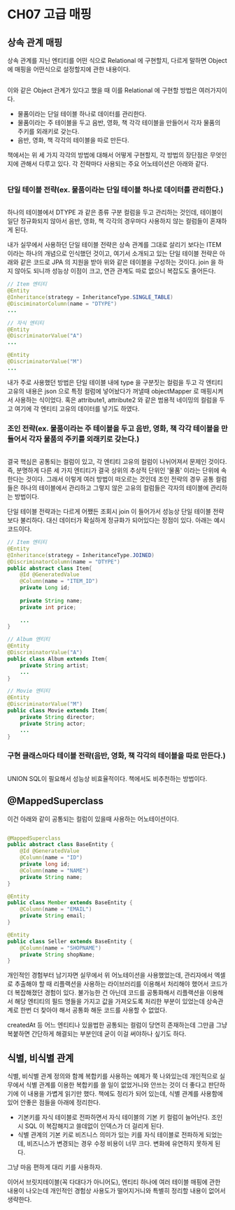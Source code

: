 # CH07 고급 매핑

## 상속 관계 매핑

상속 관계를 지닌 엔티티를 어떤 식으로 Relational 에 구현할지, 다르게 말하면 Object에 매핑을 어떤식으로 설정할지에 관한 내용이다.

<figure><img src="../../.gitbook/assets/image (24) (1) (1) (1).png" alt=""><figcaption></figcaption></figure>

이와 같은 Object 관계가 있다고 했을 때 이를 Relational 에 구현할 방법은 여러가지이다.

* 물품이라는 단일 테이블 하나로 데이터를 관리한다.
* 물품이라는 주 테이블을 두고 음반, 영화, 책 각각 테이블을 만들어서 각자 물품의 주키를 외래키로 갖는다.
* 음반, 영화, 책 각각의 테이블을 따로 만든다.

책에서는 위 세 가지 각각의 방법에 대해서 어떻게 구현할지, 각 방법의 장단점은 무엇인지에 관해서 다루고 있다. 각 전략마다 사용되는 주요 어노테이션은 아래와 같다.

<figure><img src="../../.gitbook/assets/image (1) (1).png" alt=""><figcaption></figcaption></figure>

### 단일 테이블 전략(ex. 물품이라는 단일 테이블 하나로 데이터를 관리한다.)

<figure><img src="../../.gitbook/assets/image (10) (1) (3).png" alt=""><figcaption></figcaption></figure>

하나의 테이블에서 DTYPE 과 같은 종류 구분 컬럼을 두고 관리하는 것인데, 테이블이 일단 정규화되지 않아서 음반, 영화, 책 각각의 경우마다 사용하지 않는 컬럼들이 혼재하게 된다.

내가 실무에서 사용하던 단일 테이블 전략은 상속 관계를 그대로 살리기 보다는 ITEM 이라는 하나의 개념으로 인식했던 것이고, 여기서 소개되고 있는 단일 테이블 전략은 아래와 같은 코드로 JPA 의 지원을 받아 위와 같은 테이블을 구성하는 것이다. join 을 하지 않아도 되니까 성능상 이점이 크고, 연관 관계도 따로 없으니 복잡도도 줄어든다.

```java
// Item 엔티티
@Entity
@Inheritance(strategy = InheritanceType.SINGLE_TABLE)
@DisciminatorColumn(name = "DTYPE")
...

// 자식 엔티티
@Entity
@DiscriminatorValue("A")
...

@Entity
@DiscriminatorValue("M")
...
```

내가 주로 사용했던 방법은 단일 테이블 내에 type 을 구분짓는 컬럼을 두고 각 엔티티 고유의 내용은 json 으로 특정 컬럼에 넣어놨다가 꺼낼때 objectMapper 로 매핑시켜서 사용하는 식이었다. 혹은 attribute1, attribute2 와 같은 범용적 네이밍의 컬럼을 두고 여기에 각 엔티티 고유의 데이터를 넣기도 하였다.

### 조인 전략(ex. 물품이라는 주 테이블을 두고 음반, 영화, 책 각각 테이블을 만들어서 각자 물품의 주키를 외래키로 갖는다.)

<figure><img src="../../.gitbook/assets/image (23) (1).png" alt=""><figcaption></figcaption></figure>

결국 핵심은 공통되는 컬럼이 있고, 각 엔티티 고유의 컬럼이 나뉘어져서 문제인 것이다. 즉, 분명하게 다른 세 가지 엔티티가 결국 상위의 추상적 단위인 '물품' 이라는 단위에 속한다는 것이다. 그래서 이렇게 여러 방법이 떠오르는 것인데 조인 전략의 경우 공통 컬럼들은 하나의 테이블에서 관리하고 그렇지 않은 고유의 컬럼들은 각자의 테이블에 관리하는 방법이다.

단일 테이블 전략과는 다르게 어쨌든 조회시 join 이 들어가서 성능상 단일 테이블 전략보다 불리하다. 대신 데이터가 확실하게 정규화가 되어있다는 장점이 있다. 아래는 예시 코드이다.

```java
// Item 엔티티
@Entity
@Inheritance(strategy = InheritanceType.JOINED)
@DiscriminatorColumn(name = "DTYPE")
public abstract class Item{
	@Id @GeneratedValue
	@Column(name = "ITEM_ID")
	private Long id;
	
	private String name;
	private int price;
	
	...
}

// Album 엔티티
@Entity
@DiscriminatorValue("A")
public class Album extends Item{
	private String artist;
	...
}

// Movie 엔티티
@Entity
@DiscriminatorValue("M")
public class Movie extends Item{
	private String director;
	private String actor;
	...
}
```

### 구현 클래스마다 테이블 전략(음반, 영화, 책 각각의 테이블을 따로 만든다.)

<figure><img src="../../.gitbook/assets/image (17) (1) (3).png" alt=""><figcaption></figcaption></figure>

UNION SQL이 필요해서 성능상 비효율적이다. 책에서도 비추천하는 방법이다.



## @MappedSuperclass

이건 아래와 같이 공통되는 컬럼이 있을때 사용하는 어노테이션이다.&#x20;

<figure><img src="../../.gitbook/assets/image (20) (1) (2) (1).png" alt=""><figcaption></figcaption></figure>

```java
@MappedSuperclass
public abstract class BaseEntity {
    @Id @GeneratedValue
    @Column(name = "ID")
    private long id;
    @Column(name = "NAME")
    private String name;
}

@Entity
public class Member extends BaseEntity {
    @Column(name = "EMAIL")
    private String email;
}

@Entity
public class Seller extends BaseEntity {
    @Column(name = "SHOPNAME")
    private String shopName;
}
```

개인적인 경험부터 남기자면 실무에서 위 어노테이션을 사용했었는데, 관리자에서 엑셀로 추출해야 할 때 리플랙션을 사용하는 라이브러리를 이용해서 처리해야 했어서 코드가 더 복잡해졌던 경험이 있다. 불가능한 건 아닌데 코드를 공통화해서 리플랙션을 이용해서 해당 엔티티의 필드 명들을 가지고 값을 가져오도록 처리한 부분이 있었는데 상속관계로 한번 더 찾아야 해서 공통화 해둔 코드를 사용할 수 없었다.

createdAt 등 어느 엔티티나 있을법한 공통되는 컬럼이 당연히 존재하는데 그만큼 그냥 복붙하면 간단하게 해결되는 부분인데 굳이 이걸 써야하나 싶기도 하다.

## 식별, 비식별 관계

식별, 비식별 관계 정의와 함께 복합키를 사용하는 예제가 쭉 나와있는데 개인적으로 실무에서 식별 관계를 이용한 복합키를 쓸 일이 없었거니와 안쓰는 것이 더 좋다고 판단하기에 이 내용을 가볍게 읽기만 했다. 책에도 정리가 되어 있는데, 식별 관계를 사용함에 있어 안좋은 점들을 아래에 정리한다.

* 기본키를 자식 테이블로 전파하면서 자식 테이블의 기본 키 컬럼이 늘어난다. 조인시 SQL 이 복잡해지고 쓸데없이 인덱스가 더 걸리게 된다.
* 식별 관계의 기본 키로 비즈니스 의미가 있는 키를 자식 테이블로 전파하게 되었는데, 비즈니스가 변경되는 경우 수정 비용이 너무 크다. 변화에 유연하지 못하게 된다.

그냥 마음 편하게 대리 키를 사용하자.



이어서 브릿지테이블(꼭 다대다가 아니어도), 엔티티 하나에 여러 테이블 매핑에 관한 내용이 나오는데 개인적인 경험상 사용도가 떨어지거니와 특별히 정리할 내용이 없어서 생략한다.
